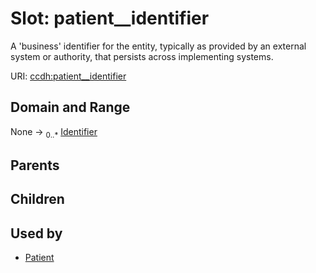 
# Slot: patient__identifier


A 'business' identifier for the entity, typically as provided by an external system or authority, that persists across implementing systems.

URI: [ccdh:patient__identifier](https://example.org/ccdh/patient__identifier)


## Domain and Range

None ->  <sub>0..*</sub> [Identifier](../classes/Identifier.md)

## Parents


## Children


## Used by

 * [Patient](../classes/Patient.md)
